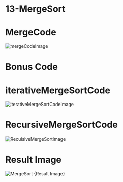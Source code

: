 # 13-MergeSort
# MergeCode
![mergeCodeImage](https://github.com/user-attachments/assets/70956b1e-77e0-43c7-947a-283fff4e6861)

# Bonus Code
# iterativeMergeSortCode
![iterativeMergeSortCodeImage](https://github.com/user-attachments/assets/bc586560-1923-405f-bb5e-6fdf09406541)

# RecursiveMergeSortCode
![ReculsiveMergeSortImage](https://github.com/user-attachments/assets/b43e6b38-2d05-44e0-b35c-80735a261577)

# Result Image
![MergeSort {Result Image}](https://github.com/user-attachments/assets/86f8e4df-7587-4479-a528-90e130cbb276)
